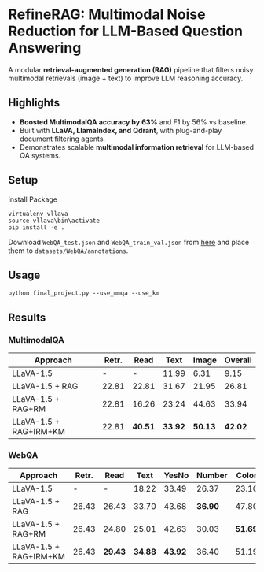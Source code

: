 # RefineRAG: Multimodal Noise Reduction for LLM-Based Question Answering

A modular **retrieval-augmented generation (RAG)** pipeline that filters noisy multimodal retrievals (image + text) to improve LLM reasoning accuracy.

## Highlights
- **Boosted MultimodalQA accuracy by 63%** and F1 by 56% vs baseline.
- Built with **LLaVA, LlamaIndex, and Qdrant**, with plug-and-play document filtering agents.
- Demonstrates scalable **multimodal information retrieval** for LLM-based QA systems.

## Setup

Install Package
```Shell
virtualenv vllava
source vllava\bin\activate
pip install -e .
```

Download `WebQA_test.json` and `WebQA_train_val.json` from [here](https://tiger.lti.cs.cmu.edu/yingshac/WebQA_data_first_release/)
and place them to `datasets/WebQA/annotations`.

## Usage

```Shell
python final_project.py --use_mmqa --use_km
```

## Results

### MultimodalQA 
| Approach | Retr. | Read | Text | Image | Overall |
| -- | -- | -- | -- | -- | -- |
| LLaVA-1.5 | - | - | 11.99 | 6.31 | 9.15 |
| LLaVA-1.5 + RAG | 22.81 | 22.81 | 31.67 | 21.95 | 26.81 |
| LLaVA-1.5 + RAG+RM | 22.81 | 16.26 | 23.24 | 44.63 | 33.94 |
| LLaVA-1.5 + RAG+IRM+KM | 22.81 | **40.51** | **33.92** | **50.13** | **42.02** |

### WebQA
| Approach | Retr. | Read | Text | YesNo | Number | Color | Shape | Overall |
| -- | -- | -- | -- | -- | -- | -- | -- | -- |
| LLaVA-1.5 | - | - | 18.22 | 33.49 | 26.37 | 23.10 | 11.71 | 22.58 |
| LLaVA-1.5 + RAG | 26.43 | 26.43 | 33.70 | 43.68 | **36.90** | 47.80 | 19.14 | 36.25 |
| LLaVA-1.5 + RAG+RM | 26.43 | 24.80 | 25.01 | 42.63 | 30.03 | **51.69** | **21.85** | 34.24 |
| LLaVA-1.5 + RAG+IRM+KM | 26.43 | **29.43** | **34.88** | **43.92** | 36.40 | 51.19 | 21.40 | **37.56** |
